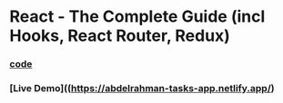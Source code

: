 # React - The Complete Guide (incl Hooks, React Router, Redux)

### [code](../../code/-15-custom-hooks/tasks-app-project/)

### [Live Demo]((https://abdelrahman-tasks-app.netlify.app/)
